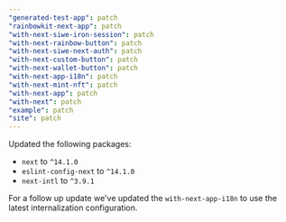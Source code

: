 ```yaml
---
"generated-test-app": patch
"rainbowkit-next-app": patch
"with-next-siwe-iron-session": patch
"with-next-rainbow-button": patch
"with-next-siwe-next-auth": patch
"with-next-custom-button": patch
"with-next-wallet-button": patch
"with-next-app-i18n": patch
"with-next-mint-nft": patch
"with-next-app": patch
"with-next": patch
"example": patch
"site": patch
---
```


Updated the following packages:

- `next` to `^14.1.0`
- `eslint-config-next` to `^14.1.0`
- `next-intl` to `^3.9.1`


For a follow up update we've updated the `with-next-app-i18n` to use the latest internalization configuration.
